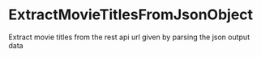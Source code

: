 # ExtractMovieTitlesFromJsonObject
Extract movie titles from the rest api url given by parsing the json output data
